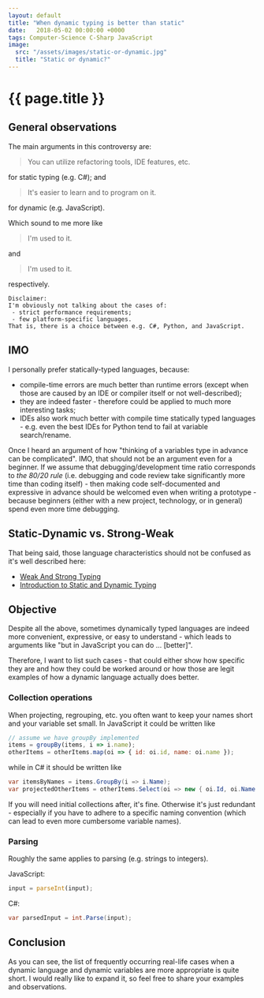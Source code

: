 ```yaml
---
layout: default
title: "When dynamic typing is better than static"
date:   2018-05-02 00:00:00 +0000
tags: Computer-Science C-Sharp JavaScript
image:
  src: "/assets/images/static-or-dynamic.jpg"
  title: "Static or dynamic?"
---
```


# {{ page.title }}

## General observations

The main arguments in this controversy are:
> You can utilize refactoring tools, IDE features, etc.

for static typing (e.g. C#); and
> It's easier to learn and to program on it.

for dynamic (e.g. JavaScript).

Which sound to me more like
> I'm used to it.

and
> I'm used to it.

respectively.

```
Disclaimer:
I'm obviously not talking about the cases of:
 - strict performance requirements;
 - few platform-specific languages.
That is, there is a choice between e.g. C#, Python, and JavaScript.
```

## IMO

I personally prefer statically-typed languages, because:
* compile-time errors are much better than runtime errors
  (except when those are caused by an IDE or compiler itself or not well-described);
* they are indeed faster - therefore could be applied to much more interesting tasks;
* IDEs also work much better with compile time statically typed languages -
  e.g. even the best IDEs for Python tend to fail at variable search/rename.

Once I heard an argument of how "thinking of a variables type in advance can be complicated".
IMO, that should not be an argument even for a beginner.
If we assume that debugging/development time ratio corresponds to _the 80/20 rule_
(i.e. debugging and code review take significantly more time than coding itself) -
then making code self-documented and expressive in advance should be welcomed even when writing a prototype -
because beginners (either with a new project, technology, or in general) spend even more time debugging.

## Static-Dynamic vs. Strong-Weak

That being said, those language characteristics should not be confused as it's well described here:
* [Weak And Strong Typing](http://wiki.c2.com/?WeakAndStrongTyping)
* [Introduction to Static and Dynamic Typing](https://www.sitepoint.com/typing-versus-dynamic-typing/)

## Objective

Despite all the above, sometimes dynamically typed languages are indeed more convenient, expressive, or easy to understand -
which leads to arguments like "but in JavaScript you can do ... [better]".

Therefore, I want to list such cases - that could either show how specific they are
and how they could be worked around or how those are legit examples of how a dynamic language actually does better.

### Collection operations

When projecting, regrouping, etc. you often want to keep your names short and your variable set small.
In JavaScript it could be written like
```js
// assume we have groupBy implemented
items = groupBy(items, i => i.name);
otherItems = otherItems.map(oi => { id: oi.id, name: oi.name });
```
while in C# it should be written like
```csharp
var itemsByNames = items.GroupBy(i => i.Name);
var projectedOtherItems = otherItems.Select(oi => new { oi.Id, oi.Name });
```

If you will need initial collections after, it's fine. Otherwise it's just redundant -
especially if you have to adhere to a specific naming convention (which can lead to even more cumbersome variable names).

### Parsing

Roughly the same applies to parsing (e.g. strings to integers).

JavaScript:
```js
input = parseInt(input);
```
C#:
```csharp
var parsedInput = int.Parse(input);
```

## Conclusion

As you can see, the list of frequently occurring real-life cases when a dynamic language
and dynamic variables are more appropriate is quite short. I would really like to expand it,
so feel free to share your examples and observations.
